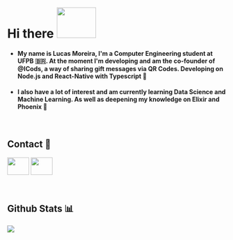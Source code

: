 # Hi there <img width="90" height="70" src='https://media2.giphy.com/media/8Pvp9okT4Qaf5k5IRC/source.gif' enconde></img>

* #### My name is Lucas Moreira, I'm a Computer Engineering student at UFPB 🇧🇷. At the moment I'm developing and am the co-founder of @ICods, a way of sharing gift messages via QR Codes. Developing on Node.js and React-Native with Typescript 🎁
* #### I also have a lot of interest and am currently learning Data Science and Machine Learning. As well as deepening my knowledge on Elixir and Phoenix 🐉
<br>

## Contact 📮

<a href='mailto://lmsa.moreira@gmail.com'><img width="50" height="40" src='https://image.flaticon.com/icons/svg/2991/2991144.svg'></a>
<a href='https://www.linkedin.com/in/lucas-moreira-e-silva-alves-909721174/'><img width="50" height="40" padding-right='10' src='https://image.flaticon.com/icons/svg/174/174857.svg'/></a> 


<br>

## Github Stats 📊
<a href="https://github.com/lucasmsa/github-readme-stats">
  <img align="left" src="https://github-readme-stats.vercel.app/api?username=lucasmsa&hide=contribs&theme=default" />
</a>
